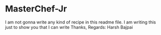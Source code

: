 # MasterChef-Jr
I am not gonna write any kind of recipe in this readme file. I am writing this just to show you that I can write
Thanks,
Regards:
Harsh Bajpai
